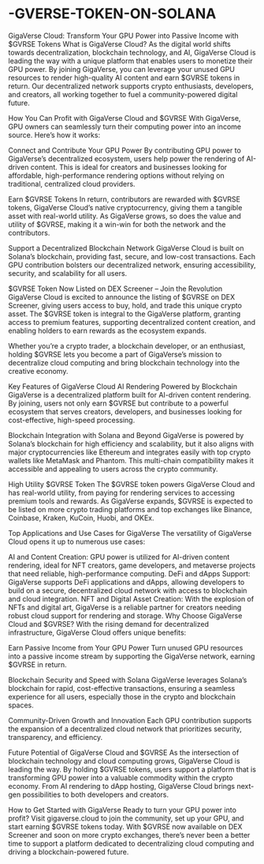 # -GVERSE-TOKEN-ON-SOLANA
GigaVerse Cloud: Transform Your GPU Power into Passive Income with $GVRSE Tokens
What is GigaVerse Cloud?
As the digital world shifts towards decentralization, blockchain technology, and AI, GigaVerse Cloud is leading the way with a unique platform that enables users to monetize their GPU power. By joining GigaVerse, you can leverage your unused GPU resources to render high-quality AI content and earn $GVRSE tokens in return. Our decentralized network supports crypto enthusiasts, developers, and creators, all working together to fuel a community-powered digital future.

How You Can Profit with GigaVerse Cloud and $GVRSE
With GigaVerse, GPU owners can seamlessly turn their computing power into an income source. Here’s how it works:

Connect and Contribute Your GPU Power
By contributing GPU power to GigaVerse’s decentralized ecosystem, users help power the rendering of AI-driven content. This is ideal for creators and businesses looking for affordable, high-performance rendering options without relying on traditional, centralized cloud providers.

Earn $GVRSE Tokens
In return, contributors are rewarded with $GVRSE tokens, GigaVerse Cloud’s native cryptocurrency, giving them a tangible asset with real-world utility. As GigaVerse grows, so does the value and utility of $GVRSE, making it a win-win for both the network and the contributors.

Support a Decentralized Blockchain Network
GigaVerse Cloud is built on Solana’s blockchain, providing fast, secure, and low-cost transactions. Each GPU contribution bolsters our decentralized network, ensuring accessibility, security, and scalability for all users.

$GVRSE Token Now Listed on DEX Screener – Join the Revolution
GigaVerse Cloud is excited to announce the listing of $GVRSE on DEX Screener, giving users access to buy, hold, and trade this unique crypto asset. The $GVRSE token is integral to the GigaVerse platform, granting access to premium features, supporting decentralized content creation, and enabling holders to earn rewards as the ecosystem expands.

Whether you’re a crypto trader, a blockchain developer, or an enthusiast, holding $GVRSE lets you become a part of GigaVerse’s mission to decentralize cloud computing and bring blockchain technology into the creative economy.

Key Features of GigaVerse Cloud
AI Rendering Powered by Blockchain
GigaVerse is a decentralized platform built for AI-driven content rendering. By joining, users not only earn $GVRSE but contribute to a powerful ecosystem that serves creators, developers, and businesses looking for cost-effective, high-speed processing.

Blockchain Integration with Solana and Beyond
GigaVerse is powered by Solana’s blockchain for high efficiency and scalability, but it also aligns with major cryptocurrencies like Ethereum and integrates easily with top crypto wallets like MetaMask and Phantom. This multi-chain compatibility makes it accessible and appealing to users across the crypto community.

High Utility $GVRSE Token
The $GVRSE token powers GigaVerse Cloud and has real-world utility, from paying for rendering services to accessing premium tools and rewards. As GigaVerse expands, $GVRSE is expected to be listed on more crypto trading platforms and top exchanges like Binance, Coinbase, Kraken, KuCoin, Huobi, and OKEx.

Top Applications and Use Cases for GigaVerse
The versatility of GigaVerse Cloud opens it up to numerous use cases:

AI and Content Creation: GPU power is utilized for AI-driven content rendering, ideal for NFT creators, game developers, and metaverse projects that need reliable, high-performance computing.
DeFi and dApps Support: GigaVerse supports DeFi applications and dApps, allowing developers to build on a secure, decentralized cloud network with access to blockchain and cloud integration.
NFT and Digital Asset Creation: With the explosion of NFTs and digital art, GigaVerse is a reliable partner for creators needing robust cloud support for rendering and storage.
Why Choose GigaVerse Cloud and $GVRSE?
With the rising demand for decentralized infrastructure, GigaVerse Cloud offers unique benefits:

Earn Passive Income from Your GPU Power
Turn unused GPU resources into a passive income stream by supporting the GigaVerse network, earning $GVRSE in return.

Blockchain Security and Speed with Solana
GigaVerse leverages Solana’s blockchain for rapid, cost-effective transactions, ensuring a seamless experience for all users, especially those in the crypto and blockchain spaces.

Community-Driven Growth and Innovation
Each GPU contribution supports the expansion of a decentralized cloud network that prioritizes security, transparency, and efficiency.

Future Potential of GigaVerse Cloud and $GVRSE
As the intersection of blockchain technology and cloud computing grows, GigaVerse Cloud is leading the way. By holding $GVRSE tokens, users support a platform that is transforming GPU power into a valuable commodity within the crypto economy. From AI rendering to dApp hosting, GigaVerse Cloud brings next-gen possibilities to both developers and creators.

How to Get Started with GigaVerse
Ready to turn your GPU power into profit? Visit gigaverse.cloud to join the community, set up your GPU, and start earning $GVRSE tokens today. With $GVRSE now available on DEX Screener and soon on more crypto exchanges, there’s never been a better time to support a platform dedicated to decentralizing cloud computing and driving a blockchain-powered future.
